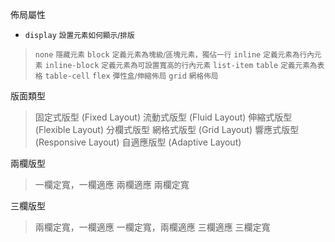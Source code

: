 佈局屬性
- `display` <small>設置元素如何顯示/排版</small>

>`none` <small>隱藏元素</small>
>`block` <small>定義元素為塊級/區塊元素，獨佔一行</small>
>`inline` <small>定義元素為行內元素</small>
>`inline-block` <small>定義元素為可設置寬高的行內元素</small>
>`list-item`
>`table` <small>定義元素為表格</small>
>`table-cell`
>`flex` <small>彈性盒/伸縮佈局</small>
>`grid` <small>網格佈局</small>

版面類型
>固定式版型 (Fixed Layout)
>流動式版型 (Fluid Layout)
>伸縮式版型 (Flexible Layout)
>分欄式版型
>網格式版型 (Grid Layout)
>響應式版型 (Responsive Layout)
>自適應版型 (Adaptive Layout)

兩欄版型
>一欄定寬，一欄適應
>兩欄適應
>兩欄定寬

三欄版型
>兩欄定寬，一欄適應
>一欄定寬，兩欄適應
>三欄適應
>三欄定寬